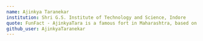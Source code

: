 ```yaml
---
name: Ajinkya Taranekar
institution: Shri G.S. Institute of Technology and Science, Indore
quote: FunFact - AjinkyaTara is a famous fort in Maharashtra, based on an invincible star, also a subset for AjinkyaTaranekar
github_user: AjinkyaTaranekar
---
```

